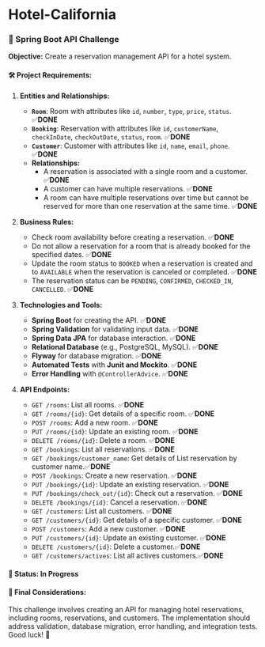 # Hotel-California
### 🚀 Spring Boot API Challenge

**Objective:**
Create a reservation management API for a hotel system.

#### 🛠️ Project Requirements:

1. **Entities and Relationships:**
   - **`Room`**: Room with attributes like `id`, `number`, `type`, `price`, `status`. ✅**DONE**
   - **`Booking`**: Reservation with attributes like `id`, `customerName`, `checkInDate`, `checkOutDate`, `status`, `room`. ✅**DONE**
   - **`Customer`**: Customer with attributes like `id`, `name`, `email`, `phone`. ✅**DONE**
   - **Relationships:**
     - A reservation is associated with a single room and a customer. ✅**DONE**
     - A customer can have multiple reservations. ✅**DONE**
     - A room can have multiple reservations over time but cannot be reserved for more than one reservation at the same time. ✅**DONE**

2. **Business Rules:**
   - Check room availability before creating a reservation. ✅**DONE**
   - Do not allow a reservation for a room that is already booked for the specified dates. ✅**DONE**
   - Update the room status to `BOOKED` when a reservation is created and to `AVAILABLE` when the reservation is canceled or completed. ✅**DONE**
   - The reservation status can be `PENDING`, `CONFIRMED`, `CHECKED_IN`, `CANCELLED`. ✅**DONE**

3. **Technologies and Tools:**
   - **Spring Boot** for creating the API. ✅**DONE**
   - **Spring Validation** for validating input data. ✅**DONE**
   - **Spring Data JPA** for database interaction. ✅**DONE**
   - **Relational Database** (e.g., PostgreSQL, MySQL). ✅**DONE**
   - **Flyway** for database migration. ✅**DONE**
   - **Automated Tests** with **Junit and Mockito**. ✅**DONE**
   - **Error Handling** with `@ControllerAdvice`. ✅**DONE**

4. **API Endpoints:**
   - `GET /rooms`: List all rooms. ✅**DONE**
   - `GET /rooms/{id}`: Get details of a specific room. ✅**DONE**
   - `POST /rooms`: Add a new room. ✅**DONE**
   - `PUT /rooms/{id}`: Update an existing room. ✅**DONE**
   - `DELETE /rooms/{id}`: Delete a room. ✅**DONE**
   - `GET /bookings`: List all reservations. ✅**DONE**
   - `GET /bookings/customer_name`: Get details of List reservation by customer name.✅**DONE**
   - `POST /bookings`: Create a new reservation. ✅**DONE**
   - `PUT /bookings/{id}`: Update an existing reservation. ✅**DONE**
   - `PUT /bookings/check_out/{id}`: Check out a reservation. ✅**DONE**
   - `DELETE /bookings/{id}`: Cancel a reservation. ✅**DONE**
   - `GET /customers`: List all customers. ✅**DONE**
   - `GET /customers/{id}`: Get details of a specific customer. ✅**DONE**
   - `POST /customers`: Add a new customer. ✅**DONE**
   - `PUT /customers/{id}`: Update an existing customer. ✅**DONE**
   - `DELETE /customers/{id}`: Delete a customer.✅**DONE**
   - `GET /customers/actives`: List all actives customers.✅**DONE**

#### 🔄 Status: In Progress

#### 🎯 Final Considerations:
This challenge involves creating an API for managing hotel reservations, including rooms, reservations, and customers. The implementation should address validation, database migration, error handling, and integration tests. Good luck! 🚀
